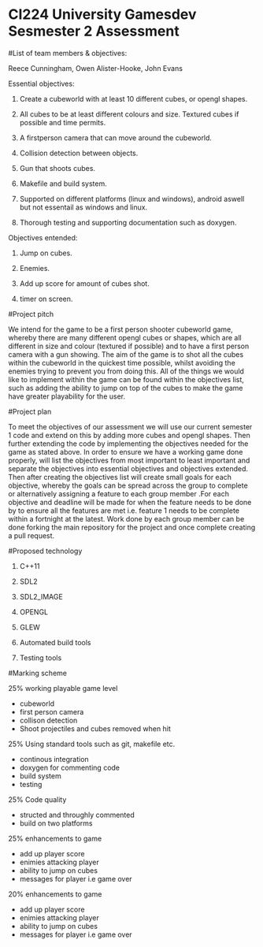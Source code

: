 # CI224 University Gamesdev Sesmester 2 Assessment

#List of team members & objectives: 

Reece Cunningham, Owen Alister-Hooke, John Evans

Essential objectives:

1) Create a cubeworld with at least 10 different cubes, or opengl shapes. 

2) All cubes to be at least different colours and size. Textured cubes if possible and time permits. 

3) A firstperson camera that can move around the cubeworld.

4) Collision detection between objects.

5) Gun that shoots cubes.

6) Makefile and build system.

7) Supported on different platforms (linux and windows), android aswell but not essentail as windows and linux.

8) Thorough testing and supporting documentation such as doxygen.

Objectives entended:

1) Jump on cubes.

2) Enemies.

3) Add up score for amount of cubes shot.

4) timer on screen.


#Project pitch

We intend for the game to be a first person shooter cubeworld game, whereby there are many different opengl cubes or shapes, which are all different in size and colour (textured if possible) and to have a first person camera with a gun showing. The aim of the game is to shot all the cubes within the cubeworld in the quickest time possible, whilst avoiding the enemies trying to prevent you from doing this. All of the things we would like to implement within the game can be found within the objectives list, such as adding the ability to jump on top of the cubes to make the game have greater playability for the user. 


#Project plan

To meet the objectives of our assessment we will use our current semester 1 code and extend on this by adding more cubes and opengl shapes. Then further extending the code by implementing the objectives needed for the game as stated above. In order to ensure we have a working game done properly, will list the objectives from most important to least important and separate the objectives into essential objectives and objectives extended. Then after creating the objectives list will create small goals for each objective, whereby the goals can be spread across the group to complete or alternatively assigning a feature to each group member .For each objective and deadline will be made for when the feature needs to be done by to ensure all the features are met i.e. feature 1 needs to be complete within a fortnight at the latest. Work done by each group member can be done forking the main repository for the project and once complete creating a pull request. 


#Proposed technology

1) C++11

2) SDL2

3) SDL2_IMAGE

4) OPENGL

5) GLEW

6) Automated build tools

7) Testing tools
 
#Marking scheme

25% working playable game level
- cubeworld
- first person camera
- collison detection 
- Shoot projectiles and cubes removed when hit


25% Using standard tools such as git, makefile etc.
- continous integration
- doxygen for commenting code 
- build system
- testing 


25% Code quality
- structed and throughly commented
- build on two platforms


25% enhancements to game
- add up player score
- enimies attacking player
- ability to jump on cubes
- messages for player i.e game over

20% enhancements to game
- add up player score
- enimies attacking player
- ability to jump on cubes
- messages for player i.e game over


